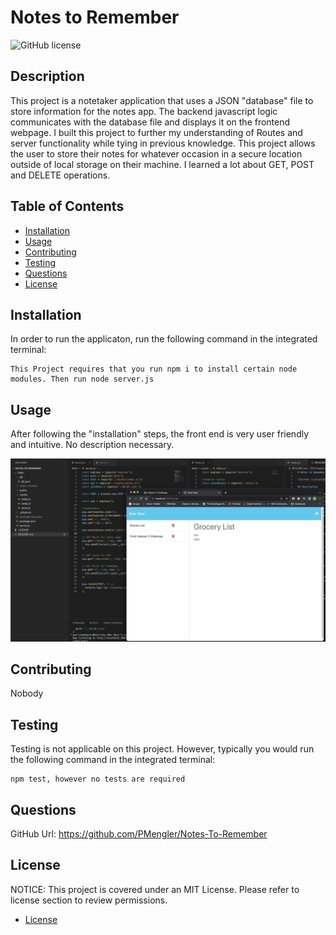 # Notes to Remember

![GitHub license](https://img.shields.io/badge/license-MIT-blue.svg)

## Description

This project is a notetaker application that uses a JSON "database" file to store information for the notes app. The backend javascript logic communicates with the database file and displays it on the frontend webpage. I built this project to further my understanding of Routes and server functionality while tying in previous knowledge. This project allows the user to store their notes for whatever occasion in a secure location outside of local storage on their machine. I learned a lot about GET, POST and DELETE operations.

## Table of Contents

- [Installation](#installation)
- [Usage](#usage)
- [Contributing](#contributing)
- [Testing](#testing)
- [Questions](#questions)
- [License](#license)

## Installation

In order to run the applicaton, run the following command in the integrated terminal:

    This Project requires that you run npm i to install certain node modules. Then run node server.js

## Usage

After following the "installation" steps, the front end is very user friendly and intuitive. No description necessary.

![](./assets/Screenshot%202023-01-21%20at%201.25.27%20PM.png)

## Contributing

Nobody

## Testing

Testing is not applicable on this project. However, typically you would run the following command in the integrated terminal:

    npm test, however no tests are required

## Questions

GitHub Url: https://github.com/PMengler/Notes-To-Remember

## License

NOTICE:
This project is covered under an MIT License. Please refer to license section to review permissions.

- [License](#license)

